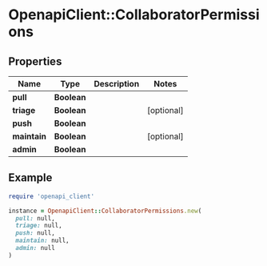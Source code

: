 # OpenapiClient::CollaboratorPermissions

## Properties

| Name | Type | Description | Notes |
| ---- | ---- | ----------- | ----- |
| **pull** | **Boolean** |  |  |
| **triage** | **Boolean** |  | [optional] |
| **push** | **Boolean** |  |  |
| **maintain** | **Boolean** |  | [optional] |
| **admin** | **Boolean** |  |  |

## Example

```ruby
require 'openapi_client'

instance = OpenapiClient::CollaboratorPermissions.new(
  pull: null,
  triage: null,
  push: null,
  maintain: null,
  admin: null
)
```

